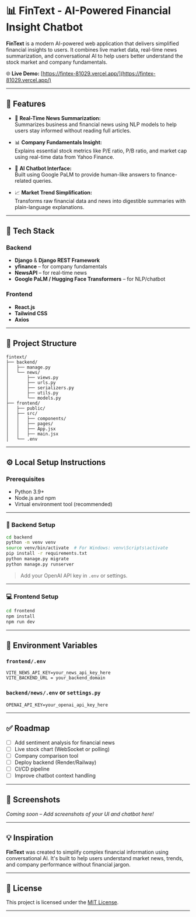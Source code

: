 # 📊 FinText - AI-Powered Financial Insight Chatbot

**FinText** is a modern AI-powered web application that delivers simplified financial insights to users. It combines live market data, real-time news summarization, and conversational AI to help users better understand the stock market and company fundamentals.

🌐 **Live Demo:** [https://fintex-81029.vercel.app/](https://fintex-81029.vercel.app/)

---

## 🚀 Features

- 📰 **Real-Time News Summarization:**  
  Summarizes business and financial news using NLP models to help users stay informed without reading full articles.

- 📊 **Company Fundamentals Insight:**  
  Explains essential stock metrics like P/E ratio, P/B ratio, and market cap using real-time data from Yahoo Finance.

- 💬 **AI Chatbot Interface:**  
  Built using Google PaLM to provide human-like answers to finance-related queries.

- 📈 **Market Trend Simplification:**  
  Transforms raw financial data and news into digestible summaries with plain-language explanations.

---

## 🧱 Tech Stack

### Backend

- **Django** & **Django REST Framework**
- **yfinance** – for company fundamentals
- **NewsAPI** – for real-time news
- **Google PaLM / Hugging Face Transformers** – for NLP/chatbot

### Frontend

- **React.js**
- **Tailwind CSS**
- **Axios**

---

## 📂 Project Structure

```
fintext/
├── backend/
│   ├── manage.py
│   └── news/
│       ├── views.py
│       ├── urls.py
│       ├── serializers.py
│       ├── utils.py
│       └── models.py
├── frontend/
│   ├── public/
│   ├── src/
│   │   ├── components/
│   │   ├── pages/
│   │   ├── App.jsx
│   │   ├── main.jsx
│   └── .env
```

---

## ⚙️ Local Setup Instructions

### Prerequisites

- Python 3.9+
- Node.js and npm
- Virtual environment tool (recommended)

---

### 🔧 Backend Setup

```bash
cd backend
python -m venv venv
source venv/bin/activate  # For Windows: venv\Scripts\activate
pip install -r requirements.txt
python manage.py migrate
python manage.py runserver
```

> Add your OpenAI API key in `.env` or settings.

---

### 💻 Frontend Setup

```bash
cd frontend
npm install
npm run dev
```

---

## 🔐 Environment Variables

### `frontend/.env`

```env
VITE_NEWS_API_KEY=your_news_api_key_here
VITE_BACKEND_URL = your_backend_domain
```

### `backend/news/.env` or `settings.py`

```env
OPENAI_API_KEY=your_openai_api_key_here
```

---

## ✅ Roadmap

- [ ] Add sentiment analysis for financial news
- [ ] Live stock chart (WebSocket or polling)
- [ ] Company comparison tool
- [ ] Deploy backend (Render/Railway)
- [ ] CI/CD pipeline
- [ ] Improve chatbot context handling

---

## 📸 Screenshots

*Coming soon – Add screenshots of your UI and chatbot here!*

---

## 💡 Inspiration

**FinText** was created to simplify complex financial information using conversational AI. It's built to help users understand market news, trends, and company performance without financial jargon.

---

## 📝 License

This project is licensed under the [MIT License](https://opensource.org/licenses/MIT).

---

